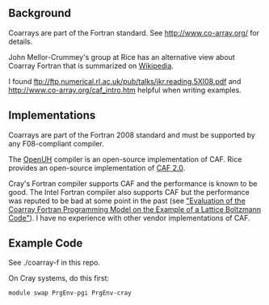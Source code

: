 ## Background

Coarrays are part of the Fortran standard.  See http://www.co-array.org/ for details.

John Mellor-Crummey's group at Rice has an alternative view about Coarray Fortran that is summarized on [Wikipedia](http://en.wikipedia.org/wiki/Coarray_Fortran).

I found ftp://ftp.numerical.rl.ac.uk/pub/talks/jkr.reading.5XI08.pdf and http://www.co-array.org/caf_intro.htm helpful when writing examples.

## Implementations

Coarrays are part of the Fortran 2008 standard and must be supported by any F08-compliant compiler.

The [OpenUH](http://www2.cs.uh.edu/~openuh/) compiler is an open-source implementation of CAF.  Rice provides an open-source implementation of [CAF 2.0](http://caf.rice.edu/download.html).

Cray's Fortran compiler supports CAF and the performance is known to be good.  The Intel Fortran compiler also supports CAF but the performance was reputed to be bad at some point in the past (see ["Evaluation of the Coarray Fortran Programming Model on the Example of a Lattice Boltzmann Code"](https://sites.google.com/a/lbl.gov/pgas12/home/contributed-papers)).  I have no experience with other vendor implementations of CAF.

## Example Code 

See ./coarray-f in this repo.

On Cray systems, do this first:

```
module swap PrgEnv-pgi PrgEnv-cray
```
